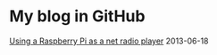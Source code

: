 My blog in GitHub
=================

[Using a Raspberry Pi as a net radio player](https://github.com/mjordan/blog/blob/master/posts/PiMusicPlayer.md) 2013-06-18
